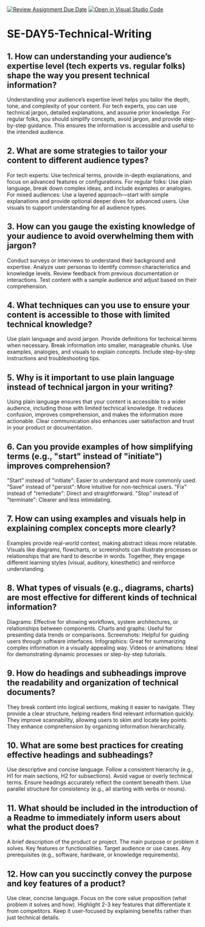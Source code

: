 [![Review Assignment Due Date](https://classroom.github.com/assets/deadline-readme-button-22041afd0340ce965d47ae6ef1cefeee28c7c493a6346c4f15d667ab976d596c.svg)](https://classroom.github.com/a/zsAR-pyY)
[![Open in Visual Studio Code](https://classroom.github.com/assets/open-in-vscode-2e0aaae1b6195c2367325f4f02e2d04e9abb55f0b24a779b69b11b9e10269abc.svg)](https://classroom.github.com/online_ide?assignment_repo_id=18434175&assignment_repo_type=AssignmentRepo)
# SE-DAY5-Technical-Writing
## 1. How can understanding your audience’s expertise level (tech experts vs. regular folks) shape the way you present technical information?
Understanding your audience’s expertise level helps you tailor the depth, tone, and complexity of your content. For tech experts, you can use technical jargon, detailed explanations, and assume prior knowledge. For regular folks, you should simplify concepts, avoid jargon, and provide step-by-step guidance. This ensures the information is accessible and useful to the intended audience.
## 2. What are some strategies to tailor your content to different audience types?
For tech experts: Use technical terms, provide in-depth explanations, and focus on advanced features or configurations.
For regular folks: Use plain language, break down complex ideas, and include examples or analogies.
For mixed audiences: Use a layered approach—start with simple explanations and provide optional deeper dives for advanced users.
Use visuals to support understanding for all audience types.
## 3. How can you gauge the existing knowledge of your audience to avoid overwhelming them with jargon?
Conduct surveys or interviews to understand their background and expertise.
Analyze user personas to identify common characteristics and knowledge levels.
Review feedback from previous documentation or interactions.
Test content with a sample audience and adjust based on their comprehension.
## 4. What techniques can you use to ensure your content is accessible to those with limited technical knowledge?
Use plain language and avoid jargon.
Provide definitions for technical terms when necessary.
Break information into smaller, manageable chunks.
Use examples, analogies, and visuals to explain concepts.
Include step-by-step instructions and troubleshooting tips.
## 5. Why is it important to use plain language instead of technical jargon in your writing?
Using plain language ensures that your content is accessible to a wider audience, including those with limited technical knowledge. It reduces confusion, improves comprehension, and makes the information more actionable. Clear communication also enhances user satisfaction and trust in your product or documentation.
## 6. Can you provide examples of how simplifying terms (e.g., "start" instead of "initiate") improves comprehension?
"Start" instead of "initiate": Easier to understand and more commonly used.
"Save" instead of "persist": More intuitive for non-technical users.
"Fix" instead of "remediate": Direct and straightforward.
"Stop" instead of "terminate": Clearer and less intimidating.
## 7. How can using examples and visuals help in explaining complex concepts more clearly?
Examples provide real-world context, making abstract ideas more relatable.
Visuals like diagrams, flowcharts, or screenshots can illustrate processes or relationships that are hard to describe in words.
Together, they engage different learning styles (visual, auditory, kinesthetic) and reinforce understanding.
## 8. What types of visuals (e.g., diagrams, charts) are most effective for different kinds of technical information?
Diagrams: Effective for showing workflows, system architectures, or relationships between components.
Charts and graphs: Useful for presenting data trends or comparisons.
Screenshots: Helpful for guiding users through software interfaces.
Infographics: Great for summarizing complex information in a visually appealing way.
Videos or animations: Ideal for demonstrating dynamic processes or step-by-step tutorials.
## 9. How do headings and subheadings improve the readability and organization of technical documents?
They break content into logical sections, making it easier to navigate.
They provide a clear structure, helping readers find relevant information quickly.
They improve scannability, allowing users to skim and locate key points.
They enhance comprehension by organizing information hierarchically.
## 10. What are some best practices for creating effective headings and subheadings?
Use descriptive and concise language.
Follow a consistent hierarchy (e.g., H1 for main sections, H2 for subsections).
Avoid vague or overly technical terms.
Ensure headings accurately reflect the content beneath them.
Use parallel structure for consistency (e.g., all starting with verbs or nouns).
## 11. What should be included in the introduction of a Readme to immediately inform users about what the product does?
A brief description of the product or project.
The main purpose or problem it solves.
Key features or functionalities.
Target audience or use cases.
Any prerequisites (e.g., software, hardware, or knowledge requirements).
## 12. How can you succinctly convey the purpose and key features of a product?
Use clear, concise language.
Focus on the core value proposition (what problem it solves and how).
Highlight 2-3 key features that differentiate it from competitors.
Keep it user-focused by explaining benefits rather than just technical details.

